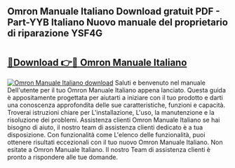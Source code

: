 ## Omron Manuale Italiano Download gratuit PDF - Part-YYB Italiano Nuovo manuale del proprietario di riparazione YSF4G

# <h2><a href="http://dfcb1e.blite.top/?on=Omron+Manuale+Italiano">🔗Download 👉🔴 Omron Manuale Italiano</a></h2>

[![Omron Manuale Italiano download](https://i.imgur.com/lujVjoI.png)](http://dfcb1e.blite.top/?on=Omron+Manuale+Italiano)
Saluti e benvenuto nel manuale Dell'utente per il tuo Omron Manuale Italiano appena lanciato. Questa guida è appositamente progettata per aiutarti a iniziare con il tuo prodotto e darti una conoscenza approfondita delle sue caratteristiche, funzioni e capacità. Troverai istruzioni chiare per L'installazione, L'uso, la manutenzione e la risoluzione dei problemi. Assistenza clienti Omron Manuale Italiano se hai bisogno di aiuto, il nostro team di assistenza clienti dedicato è a tua disposizione. Con funzionalità come L'elenco delle funzionalità, puoi ottenere risultati eccezionali con il tuo nuovo Omron Manuale Italiano. Non esitate a Omron Manuale Italiano. Il nostro Team di assistenza clienti è pronto a rispondere alle tue domande.

